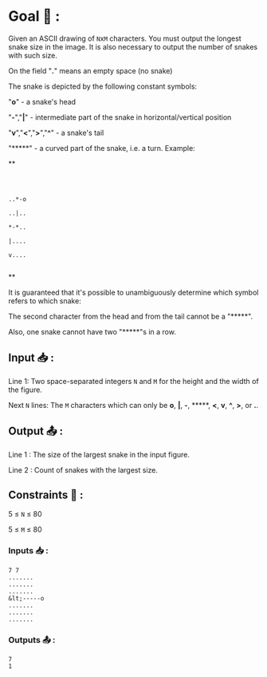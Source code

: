 # Goal 🎯 :

Given an ASCII drawing of `N`x`M` characters. You must output the longest snake size in the image. It is also necessary to output the number of snakes with such size.



On the field "**.**" means an empty space (no snake)



The snake is depicted by the following constant symbols:



"**o**" - a snake's head

"**-**","**|**" - intermediate part of the snake in horizontal/vertical position

"**v**","**&lt;**","**&gt;**","**^**" - a snake's tail

"*****" - a curved part of the snake, i.e. a turn. Example:

**
```

```

```


..*-o

..|..

*-*..

|....

v....
```

```

```
**



It is guaranteed that it's possible to unambiguously determine which symbol refers to which snake:



The second character from the head and from the tail cannot be a "*****".

Also, one snake cannot have two "*****"s in a row.

## Input 📥 :

Line 1: Two space-separated integers `N` and `M` for the height and the width of the figure.

Next `N` lines: The `M` characters which can only be **o**, **|**, **-**, *****, **&lt;**, **v**, **^**, **&gt;**, or **.**.

## Output 📤 :

Line 1 : The size of the largest snake in the input figure.

Line 2 : Count of snakes with the largest size.

##  Constraints 📏 :

5 ≤ `N` ≤ 80

5 ≤ `M` ≤ 80

### Inputs 📥 :


```
7 7
.......
.......
.......
&lt;-----o
.......
.......
.......

```


### Outputs 📤 :


```
7
1
```
